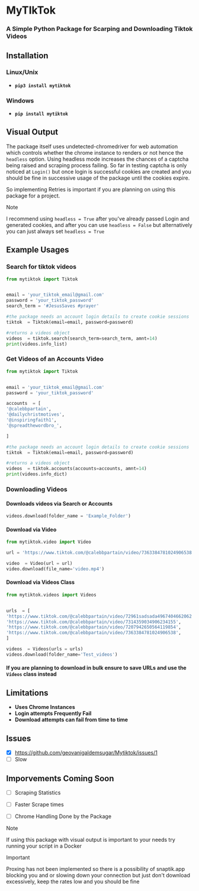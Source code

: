 # MyTIkTok
### A Simple Python Package for Scarping and Downloading Tiktok Videos


## Installation

### Linux/Unix 
-  **`pip3 install mytiktok`**

### Windows
-  **`pip install mytiktok`**

## Visual Output
The package itself uses undetected-chromedriver for web automation which controls whether the chrome instance to renders or not  hence the `headless` option. Using headless mode increases the chances of a captcha being raised and scraping process failing. So far in testing captcha is only noticed at `Login()`  but once login is successful cookies are created and you should be fine in successive usage of the package until the cookies expire.

So implementing Retries is important if you are planning on using this package for a project.

> [!NOTE]
> I recommend using `headless = True` after you've already passed Login and generated cookies, and after you can use `headless = False` but alternatively you can just always set `headless = True`




## Example Usages
### Search for tiktok videos

```python 
from mytiktok import Tiktok


email = 'your_tiktok_email@gmail.com'
password = 'your_tiktok_password'
search_term = '#JesusSaves #prayer'

#the package needs an account login details to create cookie sessions 
tiktok  = Tiktok(email=email, password=password)

#returns a videos object
videos  = tiktok.search(search_term=search_term, amnt=14)
print(videos.info_list)

``` 
### Get Videos of an Accounts Video

```python 
from mytiktok import Tiktok


email = 'your_tiktok_email@gmail.com'
password = 'your_tiktok_password'

accounts  = [
'@calebbpartain',
'@dailychristmotives',
'@inspiringfaith1',
'@spreadthewordbro_',

]

#the package needs an account login details to create cookie sessions 
tiktok  = Tiktok(email=email, password=password)

#returns a videos object
videos  = tiktok.accounts(accounts=accounts, amnt=14)
print(videos.info_dict)

```
### Downloading Videos

#### Downloads videos via Search  or Accounts

```python         
videos.download(folder_name = 'Example_Folder') 
```

#### Download via Video

```python
from mytiktok.video import Video

url = 'https://www.tiktok.com/@calebbpartain/video/7363384781024906538'

video  = Video(url = url)
video.download(file_name='video.mp4')

```
#### Download via Videos Class
```python
from mytiktok.videos import Videos


urls  = [
'https://www.tiktok.com/@calebbpartain/video/72961sadsada4967404662062',
'https://www.tiktok.com/@calebbpartain/video/7314359034906234155',
'https://www.tiktok.com/@calebbpartain/video/7207942650564119854',
'https://www.tiktok.com/@calebbpartain/video/7363384781024906538',
]

videos  = Videos(urls = urls)
videos.download(folder_name='Test_videos')

```
#### If you are planning to download in bulk ensure to save URLs and use the `Videos` class instead

## Limitations
- **Uses Chrome Instances**
- **Login attempts Frequently Fail**
- **Download attempts can fail from time to time**

## Issues
- [x] https://github.com/geovanigaldemsugar/Mytiktok/issues/1
- [ ] Slow

## Imporvements Coming Soon
- [ ] Scraping Statistics
- [ ] Faster Scrape times
- [ ] Chrome Handling Done by the Package

 
> [!NOTE]
> If using this package with visual output is important to your needs try running your script in a Docker

> [!IMPORTANT]
> Proxing has not been implemented so there is a possibility of snaptik.app blocking you and or slowing down your connection but just don't download excessively, keep the rates low and you should be fine
